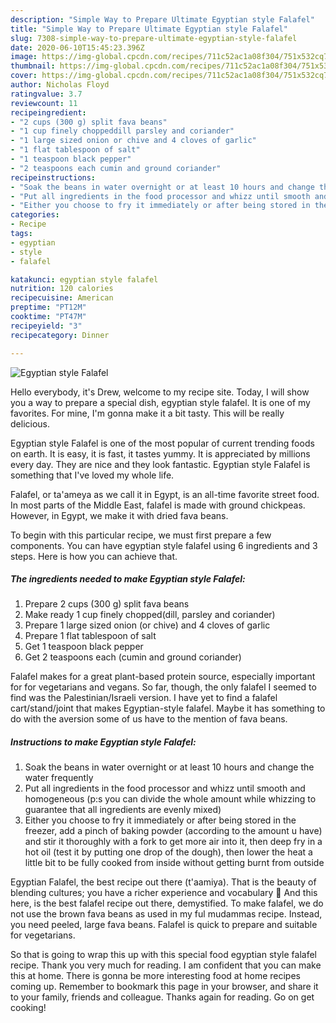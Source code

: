 ```yaml
---
description: "Simple Way to Prepare Ultimate Egyptian style Falafel"
title: "Simple Way to Prepare Ultimate Egyptian style Falafel"
slug: 7308-simple-way-to-prepare-ultimate-egyptian-style-falafel
date: 2020-06-10T15:45:23.396Z
image: https://img-global.cpcdn.com/recipes/711c52ac1a08f304/751x532cq70/egyptian-style-falafel-recipe-main-photo.jpg
thumbnail: https://img-global.cpcdn.com/recipes/711c52ac1a08f304/751x532cq70/egyptian-style-falafel-recipe-main-photo.jpg
cover: https://img-global.cpcdn.com/recipes/711c52ac1a08f304/751x532cq70/egyptian-style-falafel-recipe-main-photo.jpg
author: Nicholas Floyd
ratingvalue: 3.7
reviewcount: 11
recipeingredient:
- "2 cups (300 g) split fava beans"
- "1 cup finely choppeddill parsley and coriander"
- "1 large sized onion or chive and 4 cloves of garlic"
- "1 flat tablespoon of salt"
- "1 teaspoon black pepper"
- "2 teaspoons each cumin and ground coriander"
recipeinstructions:
- "Soak the beans in water overnight or at least 10 hours and change the water frequently"
- "Put all ingredients in the food processor and whizz until smooth and homogeneous (p:s you can divide the whole amount while whizzing to guarantee that all ingredients are evenly mixed)"
- "Either you choose to fry it immediately or after being stored in the freezer, add a pinch of baking powder (according to the amount u have) and stir it thoroughly with a fork to get more air into it, then deep fry in a hot oil (test it by putting one drop of the dough), then lower the heat a little bit to be fully cooked from inside without getting burnt from outside"
categories:
- Recipe
tags:
- egyptian
- style
- falafel

katakunci: egyptian style falafel 
nutrition: 120 calories
recipecuisine: American
preptime: "PT12M"
cooktime: "PT47M"
recipeyield: "3"
recipecategory: Dinner

---
```



![Egyptian style Falafel](https://img-global.cpcdn.com/recipes/711c52ac1a08f304/751x532cq70/egyptian-style-falafel-recipe-main-photo.jpg)

Hello everybody, it's Drew, welcome to my recipe site. Today, I will show you a way to prepare a special dish, egyptian style falafel. It is one of my favorites. For mine, I'm gonna make it a bit tasty. This will be really delicious.

Egyptian style Falafel is one of the most popular of current trending foods on earth. It is easy, it is fast, it tastes yummy. It is appreciated by millions every day. They are nice and they look fantastic. Egyptian style Falafel is something that I've loved my whole life.

Falafel, or ta&#39;ameya as we call it in Egypt, is an all-time favorite street food. In most parts of the Middle East, falafel is made with ground chickpeas. However, in Egypt, we make it with dried fava beans.


To begin with this particular recipe, we must first prepare a few components. You can have egyptian style falafel using 6 ingredients and 3 steps. Here is how you can achieve that.

<!--inarticleads1-->

##### The ingredients needed to make Egyptian style Falafel:

1. Prepare 2 cups (300 g) split fava beans
1. Make ready 1 cup finely chopped(dill, parsley and coriander)
1. Prepare 1 large sized onion (or chive) and 4 cloves of garlic
1. Prepare 1 flat tablespoon of salt
1. Get 1 teaspoon black pepper
1. Get 2 teaspoons each (cumin and ground coriander)


Falafel makes for a great plant-based protein source, especially important for for vegetarians and vegans. So far, though, the only falafel I seemed to find was the Palestinian/Israeli version. I have yet to find a falafel cart/stand/joint that makes Egyptian-style falafel. Maybe it has something to do with the aversion some of us have to the mention of fava beans. 

<!--inarticleads2-->

##### Instructions to make Egyptian style Falafel:

1. Soak the beans in water overnight or at least 10 hours and change the water frequently
1. Put all ingredients in the food processor and whizz until smooth and homogeneous (p:s you can divide the whole amount while whizzing to guarantee that all ingredients are evenly mixed)
1. Either you choose to fry it immediately or after being stored in the freezer, add a pinch of baking powder (according to the amount u have) and stir it thoroughly with a fork to get more air into it, then deep fry in a hot oil (test it by putting one drop of the dough), then lower the heat a little bit to be fully cooked from inside without getting burnt from outside


Egyptian Falafel, the best recipe out there (t&#39;aamiya). That is the beauty of blending cultures; you have a richer experience and vocabulary 🙂 And this here, is the best falafel recipe out there, demystified. To make falafel, we do not use the brown fava beans as used in my ful mudammas recipe. Instead, you need peeled, large fava beans. Falafel is quick to prepare and suitable for vegetarians. 

So that is going to wrap this up with this special food egyptian style falafel recipe. Thank you very much for reading. I am confident that you can make this at home. There is gonna be more interesting food at home recipes coming up. Remember to bookmark this page in your browser, and share it to your family, friends and colleague. Thanks again for reading. Go on get cooking!
